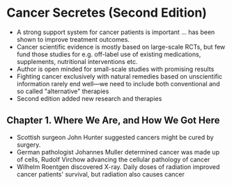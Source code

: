 # Cancer Secretes (Second Edition)

* A strong support system for cancer patients is important ... has been shown to improve treatment outcomes.
* Cancer scientific evidence is mostly based on large-scale RCTs, but few fund those studies for e.g. off-label use of existing medications, supplements, nutritional interventions etc.
* Author is open minded for small-scale studies with promising results
* Fighting cancer exclusively with natural remedies based on unscientific information rarely end well—we need to include both conventional and so called "alternative" therapies
* Second edition added new research and therapies

## Chapter 1. Where We Are, and How We Got Here

* Scottish surgeon John Hunter suggested cancers might be cured by surgery.
* German pathologist Johannes Muller determined cancer was made up of cells, Rudolf Virchow advancing the cellular pathology of cancer
* Wilhelm Roentgen discovered X-ray. Daily doses of radiation improved cancer patients' survival, but radiation also causes cancer
